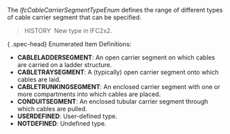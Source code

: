 ﻿The _IfcCableCarrierSegmentTypeEnum_ defines the range of different types of cable carrier segment that can be specified.

> HISTORY&nbsp; New type in IFC2x2.

{ .spec-head}
Enumerated Item Definitions:

* **CABLELADDERSEGMENT**: An open carrier segment on which cables are carried on a ladder structure.
* **CABLETRAYSEGMENT**: A (typically) open carrier segment onto which cables are laid.
* **CABLETRUNKINGSEGMENT**: An enclosed carrier segment with one or more compartments into which cables are placed.
* **CONDUITSEGMENT**: An enclosed tubular carrier segment through which cables are pulled.
* **USERDEFINED**: User-defined type.
* **NOTDEFINED**: Undefined type.